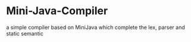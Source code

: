 # Mini-Java-Compiler
a simple compiler based on MiniJava which complete the lex, parser and static semantic
